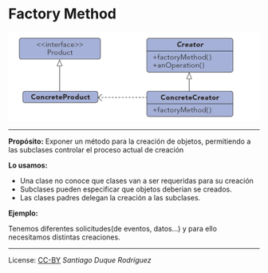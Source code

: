 ﻿# Factory Method #

![File](Images/file.png)

***

**Propósito:** Exponer un método para la creación de objetos, permitiendo a las subclases controlar el proceso actual de creación

**Lo usamos:**

  * Una clase no conoce que clases van a ser requeridas para su creación
  * Subclases pueden especificar que objetos deberian se creados.
  * Las clases padres delegan la creación a las subclases.


**Ejemplo:**

Tenemos diferentes solicitudes(de eventos, datos...) y para ello necesitamos distintas creaciones.

***



License: [CC-BY](https://creativecommons.org/licenses/by/3.0/)
*Santiago Duque Rodríguez*